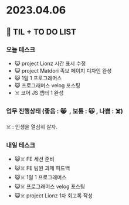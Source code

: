 # 2023.04.06

## 📓 TIL + TO DO LIST

### 오늘 테스크

- 😺 project Lionz 시간 표시 수정
- 😺 project Matdori 족보 페이지 디자인 완성
- 😺 1일 1 프로그래머스
- 😺 프로그래머스 velog 포스팅
- ☠️ 코어 JS 챕터 1 완성

### 업무 진행상태 (좋음 : 😸  , 보통 : 🙀 , 나쁨 : ☠️)

☠️ : 인생을 열심히 살자.

### 내일 테스크

- 😺☠️ FE 세션 준비
- 😺☠️ FE 팀원 과제 피드백
- 😺☠️ 1일 1 프로그래머스
- 😺☠️ 프로그래머스 velog 포스팅
- 😺☠️ project Lionz 1차 회고록 작성
